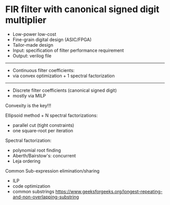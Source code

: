 # FIR filter with canonical signed digit multiplier

- Low-power low-cost
- Fine-grain digital design (ASIC/FPGA)
- Tailor-made design
- Input: specification of filter performance requirement
- Output: verilog file

---

- Continuous filter coefficients: 
- via convex optimization + 1 spectral factorization

---

- Discrete filter coefficients (canonical signed digit)
- mostly via MILP

Convexity is the key!!!

Ellipsoid method + N spectral factorizations:
- parallel cut (tight constraints)
- one square-root per iteration

Spectral factorization:
- polynomial root finding
- Aberth/Bairstow's: concurrent
- Leja ordering

Common Sub-expression elimination/sharing
- ILP
- code optimization
- common substrings
   https://www.geeksforgeeks.org/longest-repeating-and-non-overlapping-substring
